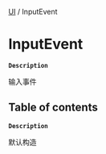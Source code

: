 [UI](../modules/UI.UI.md) / InputEvent

# InputEvent <Badge type="tip" text="Class" /> 

**`Description`**

输入事件

## Table of contents

**`Description`**

默认构造
